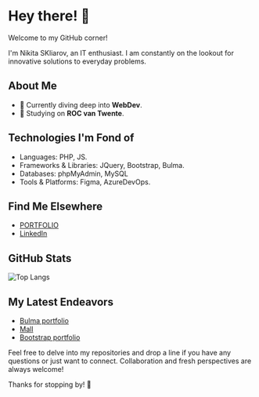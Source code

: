 # Hey there! 👋

Welcome to my GitHub corner!

I'm Nikita SKliarov, an IT enthusiast. I am constantly on the lookout for innovative solutions to everyday problems.

## About Me

- 🌱 Currently diving deep into **WebDev**.
- 💼 Studying on **ROC van Twente**.

## Technologies I'm Fond of

- Languages: PHP, JS.
- Frameworks & Libraries: JQuery, Bootstrap, Bulma.
- Databases: phpMyAdmin, MySQL
- Tools & Platforms: Figma, AzureDevOps.

## Find Me Elsewhere

- [PORTFOLIO](https://ns-my-portfolio.nl)
- [LinkedIn](https://www.linkedin.com/in/nikita-skliarov-46a2752b1/?locale=uk_UA)

## GitHub Stats

![Top Langs](https://github-readme-stats.vercel.app/api/top-langs/?username=nikita-skliarov&layout=compact&theme=radical)

## My Latest Endeavors

- [Bulma portfolio](https://github.com/Nikita-Skliarov/bulma-portfolio)
- [Mall](https://codecrafters-roc.nl)
- [Bootstrap portfolio](https://github.com/Nikita-Skliarov/bootstrap-portfolio)

Feel free to delve into my repositories and drop a line if you have any questions or just want to connect. Collaboration and fresh perspectives are always welcome!

Thanks for stopping by! 🚀
